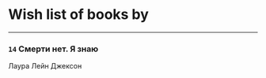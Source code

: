 # Wish list of books by [](https://ok.ru/profile/536771522733)
---

### `14` Смерти нет. Я знаю
Лаура Лейн Джексон

